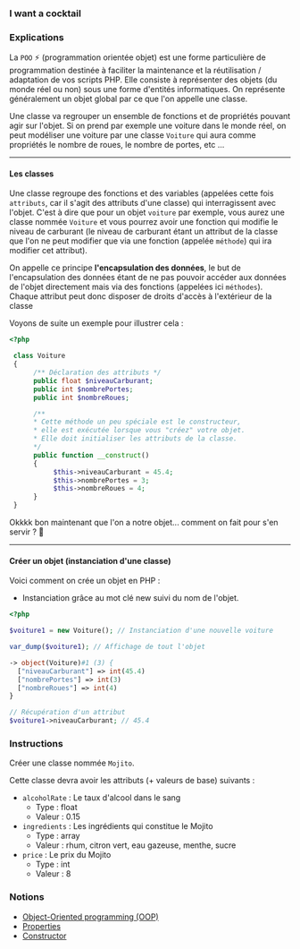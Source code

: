 ### I want a cocktail

### Explications

La `POO` ⚡ (programmation orientée objet) est une forme particulière de programmation destinée à faciliter la maintenance et la réutilisation / adaptation de vos scripts PHP. Elle consiste à représenter des objets (du monde réel ou non) sous une forme d'entités informatiques. On représente généralement un objet global par ce que l'on appelle une classe. 

Une classe va regrouper un ensemble de fonctions et de propriétés pouvant agir sur l'objet. Si on prend par exemple une voiture dans le monde réel, on peut modéliser une voiture par une classe `Voiture` qui aura comme propriétés le nombre de roues, le nombre de portes, etc ...

---

#### Les classes

Une classe regroupe des fonctions et des variables (appelées cette fois `attributs`, car il s'agit des attributs d'une classe) qui interragissent avec l'objet. C'est à dire que pour un objet `voiture` par exemple, vous aurez une classe nommée `Voiture` et vous pourrez avoir une fonction qui modifie le niveau de carburant (le niveau de carburant étant un attribut de la classe que l'on ne peut modifier que via une fonction (appelée `méthode`) qui ira modifier cet attribut). 

On appelle ce principe **l'encapsulation des données**, le but de l'encapsulation des données étant de ne pas pouvoir accéder aux données de l'objet directement mais via des fonctions (appelées ici `méthodes`). Chaque attribut peut donc disposer de droits d'accès à l'extérieur de la classe

Voyons de suite un exemple pour illustrer cela :

```php
<?php

 class Voiture 
 {
      /** Déclaration des attributs */
      public float $niveauCarburant;
      public int $nombrePortes;
      public int $nombreRoues;

      /**
      * Cette méthode un peu spéciale est le constructeur, 
      * elle est exécutée lorsque vous "créez" votre objet. 
      * Elle doit initialiser les attributs de la classe.
      */
      public function __construct()
      {
           $this->niveauCarburant = 45.4;
           $this->nombrePortes = 3;
           $this->nombreRoues = 4;
      }
 }
```

Okkkk bon maintenant que l'on a notre objet... comment on fait pour s'en servir ? 🤔

---

#### Créer un objet (instanciation d'une classe)

Voici comment on crée un objet en PHP :

- Instanciation grâce au mot clé new suivi du nom de l'objet.

```php
<?php

$voiture1 = new Voiture(); // Instanciation d'une nouvelle voiture

var_dump($voiture1); // Affichage de tout l'objet

-> object(Voiture)#1 (3) {
  ["niveauCarburant"] => int(45.4)
  ["nombrePortes"] => int(3)
  ["nombreRoues"] => int(4)
}

// Récupération d'un attribut
$voiture1->niveauCarburant; // 45.4
```

### Instructions

Créer une classe nommée `Mojito`.

Cette classe devra avoir les attributs (+ valeurs de base) suivants : 

- `alcoholRate` : Le taux d'alcool dans le sang 
  - Type : float
  - Valeur : 0.15
- `ingredients` : Les ingrédients qui constitue le Mojito
    - Type : array
    - Valeur : rhum, citron vert, eau gazeuse, menthe, sucre
- `price` : Le prix du Mojito
    - Type : int
    - Valeur : 8

### Notions

- [Object-Oriented programming (OOP)](https://www.php.net/manual/en/language.oop5.basic.php)
- [Properties](https://www.php.net/manual/en/language.oop5.properties.php)
- [Constructor](https://www.php.net/manual/en/language.oop5.decon.php)